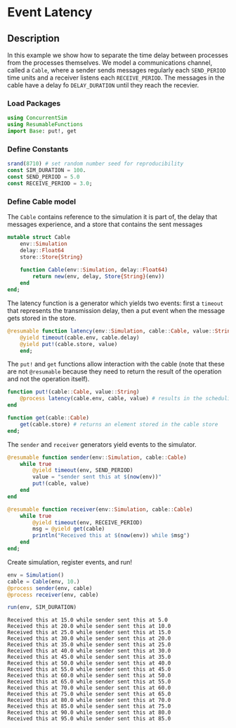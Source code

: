 
# Event Latency

## Description 
In this example we show how to separate the time delay between processes from the processes themselves. We model a communications channel, called a `Cable`, where a sender sends messages regularly each `SEND_PERIOD` time units and a receiver listens each `RECEIVE_PERIOD`. The messages in the cable have a delay fo `DELAY_DURATION` until they reach the recevier.

### Load Packages


```julia
using ConcurrentSim
using ResumableFunctions
import Base: put!, get
```

### Define Constants


```julia
srand(8710) # set random number seed for reproducibility
const SIM_DURATION = 100.
const SEND_PERIOD = 5.0
const RECEIVE_PERIOD = 3.0;
```

### Define Cable model
The `Cable` contains reference to the simulation it is part of, the delay that messages experience, and a store that contains the sent messages


```julia
mutable struct Cable
    env::Simulation
    delay::Float64
    store::Store{String}
    
    function Cable(env::Simulation, delay::Float64)
        return new(env, delay, Store{String}(env))
    end
end;
```

The latency function is a generator which yields two events: first a `timeout` that represents the transmission delay, then a put event when the message gets stored in the store.


```julia
@resumable function latency(env::Simulation, cable::Cable, value::String)
    @yield timeout(cable.env, cable.delay)
    @yield put!(cable.store, value)
    end;
```

The `put!` and `get` functions allow interaction with the cable (note that these are not `@resumable` because they need to return the result of the operation and not the operation itself).


```julia
function put!(cable::Cable, value::String)
    @process latency(cable.env, cable, value) # results in the scheduling of all events generated by latency
end

function get(cable::Cable)
    get(cable.store) # returns an element stored in the cable store
end;
```

The `sender` and `receiver` generators yield events to the simulator.


```julia
@resumable function sender(env::Simulation, cable::Cable)
    while true
        @yield timeout(env, SEND_PERIOD)
        value = "sender sent this at $(now(env))"
        put!(cable, value)
    end
end

@resumable function receiver(env::Simulation, cable::Cable)
    while true
        @yield timeout(env, RECEIVE_PERIOD)
        msg = @yield get(cable)
        println("Received this at $(now(env)) while $msg")
    end
end;
```

Create simulation, register events, and run!


```julia
env = Simulation()
cable = Cable(env, 10.)
@process sender(env, cable)
@process receiver(env, cable)

run(env, SIM_DURATION)
```

    Received this at 15.0 while sender sent this at 5.0
    Received this at 20.0 while sender sent this at 10.0
    Received this at 25.0 while sender sent this at 15.0
    Received this at 30.0 while sender sent this at 20.0
    Received this at 35.0 while sender sent this at 25.0
    Received this at 40.0 while sender sent this at 30.0
    Received this at 45.0 while sender sent this at 35.0
    Received this at 50.0 while sender sent this at 40.0
    Received this at 55.0 while sender sent this at 45.0
    Received this at 60.0 while sender sent this at 50.0
    Received this at 65.0 while sender sent this at 55.0
    Received this at 70.0 while sender sent this at 60.0
    Received this at 75.0 while sender sent this at 65.0
    Received this at 80.0 while sender sent this at 70.0
    Received this at 85.0 while sender sent this at 75.0
    Received this at 90.0 while sender sent this at 80.0
    Received this at 95.0 while sender sent this at 85.0

